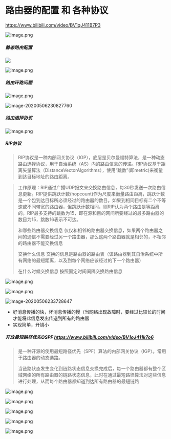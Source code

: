 # 路由器的配置 和 各种协议

https://www.bilibili.com/video/BV1qJ411B7P3

![image.png](http://ww1.sinaimg.cn/large/00882iMugy1gej508kadoj30oj0eigrl.jpg)

##### 静态路由配置

![](http://ww1.sinaimg.cn/large/00882iMugy1gej4l7olnjj30st0eb10j.jpg)

![image.png](http://ww1.sinaimg.cn/large/00882iMugy1gej52odj24j30t40f2wme.jpg)

##### 路由环路问题

![image.png](http://ww1.sinaimg.cn/large/00882iMugy1gej4prm4dsj30ss0ep13d.jpg)

![image-20200506230827760](/home/xiongdongdong/.config/Typora/typora-user-images/image-20200506230827760.png)

#####  路由选择协议

![image.png](http://ww1.sinaimg.cn/large/00882iMugy1gej5c8lubmj30x00gg4ab.jpg)

##### RIP协议

> RIP协议是一种内部网关协议（IGP），底层是贝尔曼福特算法，是一种动态路由选择协议，用于自治系统（AS）内的路由信息的传递。RIP协议基于距离矢量算法（DistanceVectorAlgorithms），使用“跳数”(即metric)来衡量到达目标地址的路由距离。

> 工作原理：RIP通过广播UDP报文来交换路由信息，每30秒发送一次路由信息更新。RIP提供跳跃计数(hopcount)作为尺度来衡量路由距离，跳跃计数是一个包到达目标所必须经过的路由器的数目。如果到相同目标有二个不等速或不同带宽的路由器，但跳跃计数相同，则RIP认为两个路由是等距离的。RIP最多支持的跳数为15，即在源和目的网间所要经过的最多路由器的数目为15，跳数16表示不可达。
>
> 和哪些路由器交换信息
> 仅仅和相邻的路由器交换信息，如果两个路由器之间的通信不需要经过另一个路由器，那么这两个路由器就是相邻的，不相邻的路由器不能交换信息
>
> 交换什么信息
> 交换的信息是路由器的路由表（该路由器到其自治系统中所有网络的最短距离，以及到每个网络应该经过的下一个路由器）
>
> 在什么时候交换信息
> 按照固定时间间隔交换路由信息

![image.png](http://ww1.sinaimg.cn/large/00882iMugy1gej5qxwvk3j30t60epdo1.jpg)

![image.png](http://ww1.sinaimg.cn/large/00882iMugy1gej5jodj6qj30th0ce794.jpg)

![image-20200506233728647](/home/xiongdongdong/.config/Typora/typora-user-images/image-20200506233728647.png)

- 好消息传播的快，坏消息传播的慢（当网络出现故障时，要经过比较长的时间才能将此信息发出传送到所有的路由器
- 实现简单，开销小

##### 开放最短路径优先OSPF    https://www.bilibili.com/video/BV1oJ411k7o6

> 是一种开源的使用最短路径优先（SPF）算法的内部网关协议（IGP）。常用于路由器的动态选路。
>
> 当链路状态发生变化到链路状态信息交换完成后，每一个路由器都有整个区域网络的所有路由器的链路状态信息，此时在通过最短路径算法对这些信息进行处理，从而每个路由器都知道到达所有路由器的最短链路

![image.png](http://ww1.sinaimg.cn/large/00882iMugy1gej68wmrs4j31fq0qf1kx.jpg)

![image.png](http://ww1.sinaimg.cn/large/00882iMugy1gej605tgaqj30sq0f2agu.jpg)

![image.png](http://ww1.sinaimg.cn/large/00882iMugy1gej66hmq01j30ro0bqgrl.jpg)

![image.png](http://ww1.sinaimg.cn/large/00882iMugy1gej67iultdj30sm0dltdf.jpg)

![image.png](http://ww1.sinaimg.cn/large/00882iMugy1gej64d6vjvj30s20djaia.jpg)